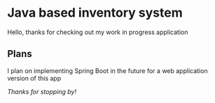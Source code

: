 # Java based inventory system
Hello, thanks for checking out my work in progress application

## Plans
I plan on implementing Spring Boot in the future for a web application version of this app

*Thanks for stopping by!*
